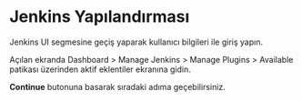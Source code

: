 # Jenkins Yapılandırması

Jenkins UI segmesine geçiş yaparak kullanıcı bilgileri ile giriş yapın.

Açılan ekranda Dashboard > Manage Jenkins > Manage Plugins > Available patikası üzerinden aktif eklentiler ekranına gidin.

**Continue** butonuna basarak sıradaki adıma geçebilirsiniz.